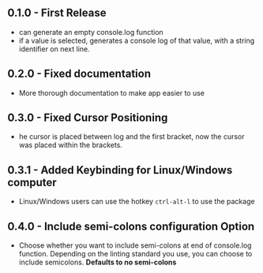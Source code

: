 ## 0.1.0 - First Release
* can generate an empty console.log function
* if a value is selected, generates a console log of that value, with a string identifier on next line.

## 0.2.0 - Fixed documentation
* More thorough documentation to make app easier to use

## 0.3.0 - Fixed Cursor Positioning
* he cursor is placed between log and the first bracket, now the cursor was placed within the brackets.

## 0.3.1 - Added Keybinding for Linux/Windows computer
* Linux/Windows users can use the hotkey ```ctrl-alt-l``` to use the package

## 0.4.0 - Include semi-colons configuration Option
* Choose whether you want to include semi-colons at end of console.log function. Depending on the linting standard you use, you can choose to include semicolons. **Defaults to no semi-colons**
